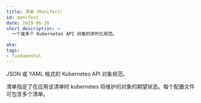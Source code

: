 ```yaml
---
title: 清单（Manifest）
id: manifest
date: 2019-06-28
short_description: >
  一个或多个 Kubernetes API 对象的序列化规范。

aka:
tags:
- fundamental
---
```

 JSON 或 YAML 格式的 Kubernetes API 对象规范。



清单指定了在应用该清单时 kubernetes 将维护的对象的期望状态。每个配置文件可包含多个清单。
